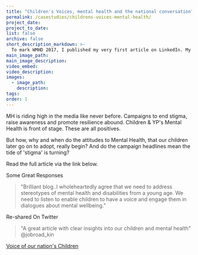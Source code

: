 ```yaml
---
title: "Children's Voices, mental health and the national conversation"
permalink: /casestudies/childrens-voices-mental-health/
project_date:
project_to_date:
list: false
archive: false
short_description_markdown: >-
  To mark WMHD 2017, I published my very first article on LinkedIn. My great thanks to all those who read, liked, shared and gave me such valuable feedback, including on Twitter.
main_image_path:
main_image_description:
video_embed:
video_description:
images:
  - image_path:
    description:
tags:
order: 1
---
```


MH is riding high in the media like never before. Campaigns to end stigma, raise awareness and promote resilience abound. Children & YP's Mental Health is front of stage. These are all positives.

But how, why and when do the attitudes to Mental Health, that our children later go on to adopt, really begin? And do the campaign headlines mean the tide of 'stigma' is turning?

Read the full article via the link below.

Some Great Responses

>"Brilliant blog..I wholeheartedly agree that we need to address stereotypes of mental health and disabilities from a young age.  We need to listen to enable children to have a voice and engage them in dialogues about mental wellbeing."

Re-shared On Twitter

>"A great article with clear insights into our children and mental health"
@jobroad_kin

<a href="https://www.linkedin.com/pulse/childrens-voices-mental-health-national-conversation-jo-broad/" target="link">Voice of our nation's Children</a>
